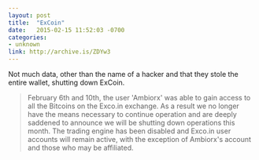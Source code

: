 ```yaml
---
layout: post
title:  "ExCoin"
date:   2015-02-15 11:52:03 -0700
categories:
- unknown
link: http://archive.is/ZDYw3
---
```

Not much data, other than the name of a hacker and that they stole the entire wallet, shutting down ExCoin.

> February 6th and 10th, the user 'Ambiorx' was able to gain access to all the Bitcoins on the Exco.in exchange. As a result we no longer have the means necessary to continue operation and are deeply saddened to announce we will be shutting down operations this month. The trading engine has been disabled and Exco.in user accounts will remain active, with the exception of Ambiorx's account and those who may be affiliated.
